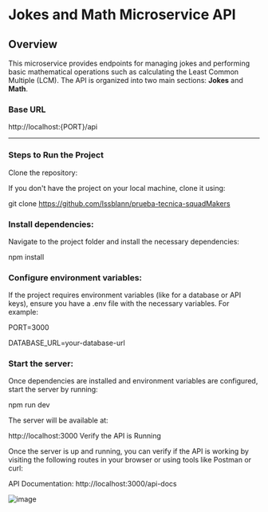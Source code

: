 # Jokes and Math Microservice API

## Overview
This microservice provides endpoints for managing jokes and performing basic mathematical operations such as calculating the Least Common Multiple (LCM). The API is organized into two main sections: **Jokes** and **Math**.

### Base URL

http://localhost:{PORT}/api

---
### Steps to Run the Project
Clone the repository:

If you don't have the project on your local machine, clone it using:

git clone https://github.com/Issblann/prueba-tecnica-squadMakers


### Install dependencies:

Navigate to the project folder and install the necessary dependencies:

npm install


### Configure environment variables:

If the project requires environment variables (like for a database or API keys), ensure you have a .env file with the necessary variables. For example:

PORT=3000

DATABASE_URL=your-database-url


### Start the server:

Once dependencies are installed and environment variables are configured, start the server by running:

npm run dev


The server will be available at:

http://localhost:3000
Verify the API is Running

Once the server is up and running, you can verify if the API is working by visiting the following routes in your browser or using tools like Postman or curl:

API Documentation: http://localhost:3000/api-docs

![image](https://github.com/user-attachments/assets/13b878cc-2855-4ab1-94d4-a31020c50624)
